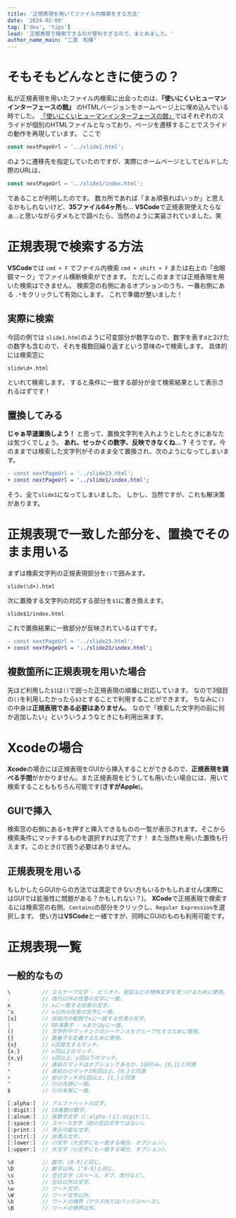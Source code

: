 ```yaml
---
title: '正規表現を用いてファイル内検索をする方法'
date: '2024-02-08'
tag: ['dev', 'tips']
lead: '正規表現で検索できるのが便利すぎるので、まとめました。'
author_name_main: "二渡　和輝"
---
```


# そもそもどんなときに使うの？
私が正規表現を用いたファイル内検索に出会ったのは、**『使いにくいヒューマンインターフェースの館』** のHTMLバージョンをホームページ上に埋め込んでいる時でした。
[「使いにくいヒューマンインターフェースの館」](https://www.takahashi.qse.tohoku.ac.jp/#:~:text=%E5%8F%97%E5%AE%B9%E3%81%AB%E9%96%A2%E3%81%99%E3%82%8B%E7%A0%94%E7%A9%B6-,%E3%81%AF%E3%81%98%E3%82%81%E3%82%8B,-%E3%81%8A%E5%95%8F%E3%81%84%E5%90%88%E3%82%8F%E3%81%9B)ではそれぞれのスライドが個別のHTMLファイルとなっており、ページを遷移することでスライドの動作を再現しています。
ここで
```javascript
const nextPageUrl = '../slide1.html';
```
のように遷移先を指定していたのですが、実際にホームページとしてビルドした際のURLは、
```javascript
const nextPageUrl = '../slide1/index.html';
```
であることが判明したのです。
数カ所であれば「まぁ頑張ればいっか」と思えるかもしれないけど、**35ファイル64ヶ所**も…
**VSCode**で正規表現使えたらなぁ…と思いながらダメもとで調べたら、当然のように実装されていました。笑

# 正規表現で検索する方法
**VSCode**では `cmd + F` でファイル内検索
`cmd + shift + F` または右上の「虫眼鏡マーク」でファイル横断検索ができます。 
ただしこのままでは正規表現を用いた検索はできません。
検索窓の右側にあるオプションのうち、一番右側にある `.*`をクリックして有効にします。
これで準備が整いました！

## 実際に検索
今回の例では `slide1.html`のように可変部分が数字なので、数字を表す`d`と2けたの数字も含むので、それを複数回繰り返すという意味の`+`で検索します。
具体的には検索窓に
```
slide\d+.html
```
といれて検索します。
すると条件に一致する部分が全て検索結果として表示されるはずです！

## 置換してみる
**じゃぁ早速置換しよう！** と思って、置換文字列を入れようとしたときにあなたは気づくでしょう。
**あれ、せっかくの数字、反映できなくね…？**
そうです。今のままでは検索した文字列がそのまま全て置換され、次のようになってしまいます。
```diff lang="javascript"
- const nextPageUrl = '../slide23.html';
+ const nextPageUrl = '../slide1/index.html';
```
そう、全て`slide1`になってしまいました。
しかし、当然ですが、これも解決策があります。

# 正規表現で一致した部分を、置換でそのまま用いる
まずは検索文字列の正規表現部分を`()`で囲みます。
```
slide(\d+).html
```
次に置換する文字列の対応する部分を`$1`に書き換えます。
```
slide$1/index.html
```
これで置換結果に一致部分が反映されているはずです。
```diff lang="javascript"
- const nextPageUrl = '../slide23.html';
+ const nextPageUrl = '../slide23/index.html';
```

## 複数箇所に正規表現を用いた場合
先ほど利用した`$1`は`()`で囲った正規表現の順番に対応しています。
なので3個目の`()`を利用したかったら`$3`とすることで利用することができます。
ちなみに`()`の中身は**正規表現である必要はありません**。
なので「検索した文字列の前に何か追加したい」といういうようなときにも利用出来ます。

# Xcodeの場合
**Xcode**の場合には正規表現をGUIから挿入することができるので、**正規表現を調べる手間**がかかりません。また正規表現をどうしても用いたい場合には、用いて検索することももちろん可能です(**さすがApple**)。

## GUIで挿入
検索窓の右側にある`+`を押すと挿入できるものの一覧が表示されます。そこから検索条件にマッチするものを選択すれば完了です！
また当然`$`を用いた置換も行えます。このとき()で囲う必要はありません。
## 正規表現を用いる
もしかしたらGUIからの方法では満足できない方もいるかもしれません(実際にはGUIでは拡張性に問題がある？かもしれない？)。
**XCode**で正規表現で検索するには検索窓の右側、`Contains`の部分をクリックし、`Regular Expression`を選択します。
使い方は**VSCode**と一緒ですが、同時にGUIのものも利用可能です。

# 正規表現一覧
## 一般的なもの
```js
\          // エスケープ文字 - ピリオド、括弧などの特殊文字を見つけるために使用。
.          // 改行以外の任意の文字に一致。
x          // xに一致する任意の文字。
^x         // x以外の任意の文字に一致。
[x]        // 括弧内の範囲でxに一致する任意の文字。
|          // OR演算子 - xまたはyに一致。
()         // 文字列やマッチングのシーケンスをグループ化するために使用。
{}         // 数量子を定義するために使用。
{x}        // x回発生するマッチ。
{x,}       // x回以上のマッチ。
{x,y}      // x回以上、y回以下のマッチ。
?          // 直前のマッチはオプションであるか、1回のみ。{0,1}と同意
*          // 直前ののマッチが0回以上。{0,}と同意
+          // 前のマッチが1回以上。{1,}と同意
^          // 行の先頭に一致。
$          // 行の末尾に一致。

[:alpha:]  // アルファベットの文字。
[:digit:]  // 10進数の数字。
[:alnum:]  // 英数字文字（[:alpha:]と[:digit:]）。
[:space:]  // スペース文字（他の空白文字ではない）。
[:print:]  // 表示可能な文字。
[:cntrl:]  // 非表示文字。
[:lower:]  // 小文字（大文字にも一致する場合、オプション）。
[:upper:]  // 大文字（小文字にも一致する場合、オプション）。

\d         // 数字。[0-9]と同じ。
\D         // 数字以外。[^0-9]と同じ。
\s         // 空白文字（スペース、タブ、改行など）。
\S         // 空白以外の文字。
\w         // ワード文字。
\W         // ワード文字以外。
\b         // ワードの境界（クラス内ではバックスペース）。
\B         // ワードの境界以外。

```











